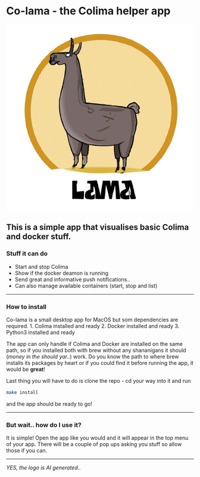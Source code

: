 # Co-lama - the Colima helper app

![Header](lama.png)

## This is a simple app that visualises basic Colima and docker stuff.

### Stuff it can do
  - Start and stop Colima
  - Show if the docker deamon is running
  - Send great and informative push notifications..
  - Can also manage available containers (start, stop and list)  

---

### How to install
Co-lama is a small desktop app for MacOS but som dependencies are required.
    1. Colima installed and ready
    2. Docker installed and ready
    3. Python3 installed and ready

The app can only handle if Colima and Docker are installed on the same path, so if you installed both with brew without any shananigans it should (*money in the should yar..*) work. Do you know the path to where brew installs its packages by heart or if you could find it before running the app, it would be **great**!

Last thing you will have to do is clone the repo - cd your way into it and run 
```sh
make install
``` 

and the app should be ready to go!

---

### But wait.. how do I use it?

It is simple!
Open the app like you would and it will appear in the top menu of your app.
There will be a couple of pop ups asking you stuff so allow those if you can.

---

*YES, the logo is AI generated..*
